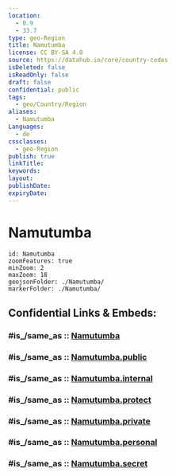 ```yaml
---
location:
  - 0.9
  - 33.7
type: geo-Region
title: Namutumba
license: CC BY-SA 4.0
source: https://datahub.io/core/country-codes
isDeleted: false
isReadOnly: false
draft: false
confidential: public
tags:
  - geo/Country/Region
aliases:
  - Namutumba
Languages:
  - de
cssclasses:
  - geo-Region
publish: true
linkTitle:
keywords:
layout:
publishDate:
expiryDate:
---
```


# Namutumba

```leaflet
id: Namutumba
zoomFeatures: true 
minZoom: 2 
maxZoom: 18
geojsonFolder: ./Namutumba/
markerFolder: ./Namutumba/
```


## Confidential Links & Embeds: 

### #is_/same_as :: [Namutumba](/_Standards/Earth/Continent/Africa/Africa~Central/Uganda/regions~Uganda/Uganda~East/Namutumba.md) 

### #is_/same_as :: [Namutumba.public](/_public/Earth/Continent/Africa/Africa~Central/Uganda/regions~Uganda/Uganda~East/Namutumba.public.md) 

### #is_/same_as :: [Namutumba.internal](/_internal/Earth/Continent/Africa/Africa~Central/Uganda/regions~Uganda/Uganda~East/Namutumba.internal.md) 

### #is_/same_as :: [Namutumba.protect](/_protect/Earth/Continent/Africa/Africa~Central/Uganda/regions~Uganda/Uganda~East/Namutumba.protect.md) 

### #is_/same_as :: [Namutumba.private](/_private/Earth/Continent/Africa/Africa~Central/Uganda/regions~Uganda/Uganda~East/Namutumba.private.md) 

### #is_/same_as :: [Namutumba.personal](/_personal/Earth/Continent/Africa/Africa~Central/Uganda/regions~Uganda/Uganda~East/Namutumba.personal.md) 

### #is_/same_as :: [Namutumba.secret](/_secret/Earth/Continent/Africa/Africa~Central/Uganda/regions~Uganda/Uganda~East/Namutumba.secret.md)

